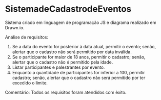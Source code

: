 # SistemadeCadastrodeEventos
Sistema criado em linguagem de programação JS e diagrama realizado em Drawn.io.

Análise de requisitos:

1. Se a data do evento for posterior à data atual, permitir o evento; senão, alertar que o cadastro não será permitido por data inválida.
2. Se o participante for maior de 18 anos, permitir o cadastro; senão, alertar que o cadastro não é permitido pela idade.
3. Listar participantes e palestrantes por evento.
4. Enquanto a quantidade de participantes for inferior a 100, permitir cadastro; senão, alertar que o cadastro não será permitido por ter excedido o limite.

Comentário: Todos os requisitos foram atendidos com êxito.

